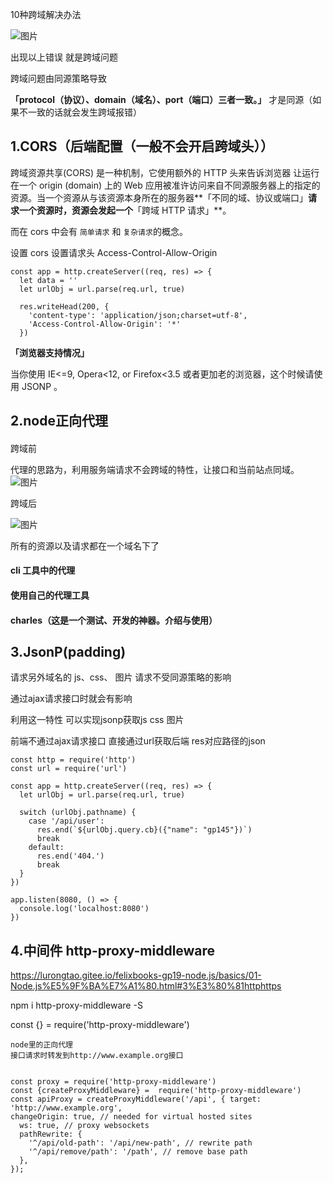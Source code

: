 10种跨域解决办法

![图片](https://mmbiz.qpic.cn/mmbiz_png/Ezky0124ibExS4FicXQrkU1wSZwdGjHjVIxPzJ1ZLoHn11rjsKC0aKJA775giccGiaYPIictfiaZOfLoiaWQJ9icvBJaTQ/640?wx_fmt=png&tp=webp&wxfrom=5&wx_lazy=1&wx_co=1)

出现以上错误 就是跨域问题 

跨域问题由同源策略导致

**「protocol（协议）、domain（域名）、port（端口）三者一致。」** 才是同源（如果不一致的话就会发生跨域报错）

## 1.CORS（后端配置（一般不会开启跨域头））

跨域资源共享(CORS) 是一种机制，它使用额外的 HTTP 头来告诉浏览器 让运行在一个 origin (domain) 上的 Web 应用被准许访问来自不同源服务器上的指定的资源。当一个资源从与该资源本身所在的服务器**「不同的域、协议或端口」**请求一个资源时，资源会发起一个**「跨域 HTTP 请求」**。

而在 cors 中会有 `简单请求` 和 `复杂请求`的概念。

设置 cors 设置请求头  Access-Control-Allow-Origin

```
const app = http.createServer((req, res) => {
  let data = ''
  let urlObj = url.parse(req.url, true)

  res.writeHead(200, {
    'content-type': 'application/json;charset=utf-8',
    'Access-Control-Allow-Origin': '*'
  })
```



**「浏览器支持情况」**

当你使用 IE<=9, Opera<12, or Firefox<3.5 或者更加老的浏览器，这个时候请使用 JSONP 。



## 2.node正向代理

#### 

跨域前

代理的思路为，利用服务端请求不会跨域的特性，让接口和当前站点同域。![图片](https://mmbiz.qpic.cn/mmbiz_png/Ezky0124ibExS4FicXQrkU1wSZwdGjHjVIhHm2hw8orFHH7UkvYiboe3wHKdmlamp9pkTic8JzEgB5woLS2wWuEo0g/640?wx_fmt=png&tp=webp&wxfrom=5&wx_lazy=1&wx_co=1)

跨域后

![图片](https://mmbiz.qpic.cn/mmbiz_png/Ezky0124ibExS4FicXQrkU1wSZwdGjHjVIFoMC6Wl9jHpicrQIibwhYicGS1gniaVLYNl0ReB4iaqVa2FouYGLqzsRmnA/640?wx_fmt=png&tp=webp&wxfrom=5&wx_lazy=1&wx_co=1)

所有的资源以及请求都在一个域名下了

#### cli 工具中的代理

#### 使用自己的代理工具

#### charles（这是一个测试、开发的神器。介绍与使用）

## 3.JsonP(padding)

请求另外域名的  js、css、 图片  请求不受同源策略的影响

通过ajax请求接口时就会有影响

利用这一特性 可以实现jsonp获取js css 图片

前端不通过ajax请求接口  直接通过url获取后端 res对应路径的json

```
const http = require('http')
const url = require('url')

const app = http.createServer((req, res) => {
  let urlObj = url.parse(req.url, true)

  switch (urlObj.pathname) {
    case '/api/user':
      res.end(`${urlObj.query.cb}({"name": "gp145"})`)
      break
    default:
      res.end('404.')
      break
  }
})

app.listen(8080, () => {
  console.log('localhost:8080')
})
```

## 4.中间件 http-proxy-middleware

https://lurongtao.gitee.io/felixbooks-gp19-node.js/basics/01-Node.js%E5%9F%BA%E7%A1%80.html#3%E3%80%81httphttps



 npm  i   http-proxy-middleware -S

const {} = require('http-proxy-middleware')

```
node里的正向代理 
接口请求时转发到http://www.example.org接口


const proxy = require('http-proxy-middleware')
const {createProxyMiddleware} =  require('http-proxy-middleware')
const apiProxy = createProxyMiddleware('/api', { target: 'http://www.example.org',
changeOrigin: true, // needed for virtual hosted sites
  ws: true, // proxy websockets
  pathRewrite: {
    '^/api/old-path': '/api/new-path', // rewrite path
    '^/api/remove/path': '/path', // remove base path
  },
});
```

